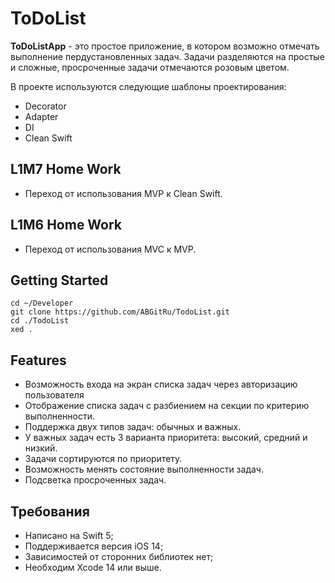 # ToDoList 

**ToDoListApp** - это простое приложение, в котором возможно отмечать выполнение пердустановленных задач.
Задачи разделяются на простые и сложные, просроченные задачи отмечаются розовым цветом.

В проекте используются следующие шаблоны проектирования:
- Decorator
- Adapter
- DI
- Clean Swift

## L1M7 Home Work

- Переход от использования MVP к Clean Swift.

## L1M6 Home Work

- Переход от использования MVC к MVP.

## Getting Started

```
cd ~/Developer
git clone https://github.com/ABGitRu/TodoList.git
cd ./TodoList
xed .
```
## Features
- Возможность входа на экран списка задач через авторизацию пользователя
- Отображение списка задач с разбиением на секции по критерию выполненности.
- Поддержка двух типов задач: обычных и важных.
- У важных задач есть 3 варианта приоритета: высокий, средний и низкий.
- Задачи сортируются по приоритету.
- Возможность менять состояние выполненности задач.
- Подсветка просроченных задач.

## Требования

- Написано на Swift 5;
- Поддерживается версия iOS 14;
- Зависимостей от сторонних библиотек нет;
- Необходим Xcode 14 или выше.
